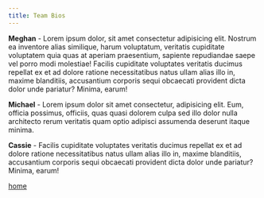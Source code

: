 ```yaml
---
title: Team Bios
---
```


<b>Meghan</b> - Lorem ipsum dolor, sit amet consectetur adipisicing elit. Nostrum ea inventore alias similique, harum voluptatum, veritatis cupiditate voluptatem quia quas at aperiam praesentium, sapiente repudiandae saepe vel porro modi molestiae!
Facilis cupiditate voluptates veritatis ducimus repellat ex et ad dolore ratione necessitatibus natus ullam alias illo in, maxime blanditiis, accusantium corporis sequi obcaecati provident dicta dolor unde pariatur? Minima, earum!

<b>Michael</b> - Lorem ipsum dolor sit amet consectetur, adipisicing elit. Eum, officia possimus, officiis, quas quasi dolorem culpa sed illo dolor nulla architecto rerum veritatis quam optio adipisci assumenda deserunt itaque minima.

<b>Cassie</b> - Facilis cupiditate voluptates veritatis ducimus repellat ex et ad dolore ratione necessitatibus natus ullam alias illo in, maxime blanditiis, accusantium corporis sequi obcaecati provident dicta dolor unde pariatur? Minima, earum!

<a href="/">home</a>
